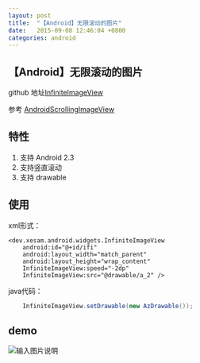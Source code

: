 ```yaml
---
layout: post
title:  "【Android】无限滚动的图片"
date:   2015-09-08 12:46:04 +0800
categories: android
---
```

## 【Android】无限滚动的图片

github 地址[InfiniteImageView](https://github.com/xesam/InfiniteImageView)


参考 [AndroidScrollingImageView](https://github.com/Q42/AndroidScrollingImageView) 

## 特性
1. 支持 Android 2.3
2. 支持竖直滚动
3. 支持 drawable

## 使用

xml形式：

    <dev.xesam.android.widgets.InfiniteImageView
        android:id="@+id/ifi"
        android:layout_width="match_parent"
        android:layout_height="wrap_content"
        InfiniteImageView:speed="-2dp"
        InfiniteImageView:src="@drawable/a_2" />

java代码：

```java
    InfiniteImageView.setDrawable(new AzDrawable());
```

## demo

![输入图片说明](https://static.oschina.net/uploads/img/201509/09095034_8WHB.gif "在这里输入图片标题")